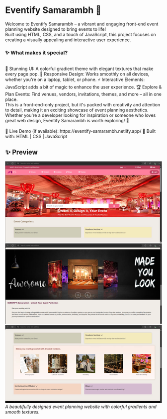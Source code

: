 <h1>Eventify Samarambh 🎉</h1>
Welcome to Eventify Samarambh – a vibrant and engaging front-end event planning website designed to bring events to life!<br> Built using HTML, CSS, and a touch of JavaScript, this project focuses on creating a visually appealing and interactive user experience.

<h3>✨ What makes it special?</h3><br>
🎨 Stunning UI: A colorful gradient theme with elegant textures that make every page pop.
📱 Responsive Design: Works smoothly on all devices, whether you're on a laptop, tablet, or phone.
⚡ Interactive Elements: JavaScript adds a bit of magic to enhance the user experience.
🏆 Explore & Plan Events: Find venues, vendors, invitations, themes, and more – all in one place.
<br>
This is a front-end-only project, but it's packed with creativity and attention to detail, making it an exciting showcase of event planning aesthetics. Whether you're a developer looking for inspiration or someone who loves great web design, Eventify Samarambh is worth exploring! 🚀
<br><br>
🔗 Live Demo (if available): https://eventify-samarambh.netlify.app/
📌 Built with: HTML | CSS | JavaScript

## **✨ Preview**  
![Homepage Preview](images/out1.png)  
![Homepage Preview](images/out2.png)  
![Homepage Preview](images/out3.png)  
*A beautifully designed event planning website with colorful gradients and smooth textures.*  
